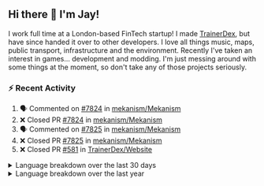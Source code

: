 ## Hi there 👋 I'm Jay!
I work full time at a London-based FinTech startup! I made [TrainerDex](https://www.github.com/TrainerDex), but have since handed it over to other developers. I love all things music, maps, public transport, infrastructure and the environment. Recently I've taken an interest in games... development and modding. I'm just messing around with some things at the moment, so don't take any of those projects seriously.

### :zap: Recent Activity

<!--START_SECTION:activity-->
1. 🗣 Commented on [#7824](https://github.com/mekanism/Mekanism/pull/7824#issuecomment-1789373381) in [mekanism/Mekanism](https://github.com/mekanism/Mekanism)
2. ❌ Closed PR [#7824](https://github.com/mekanism/Mekanism/pull/7824) in [mekanism/Mekanism](https://github.com/mekanism/Mekanism)
3. 🗣 Commented on [#7825](https://github.com/mekanism/Mekanism/pull/7825#issuecomment-1789373235) in [mekanism/Mekanism](https://github.com/mekanism/Mekanism)
4. ❌ Closed PR [#7825](https://github.com/mekanism/Mekanism/pull/7825) in [mekanism/Mekanism](https://github.com/mekanism/Mekanism)
5. ❌ Closed PR [#581](https://github.com/TrainerDex/Website/pull/581) in [TrainerDex/Website](https://github.com/TrainerDex/Website)
<!--END_SECTION:activity-->

<details>
  <summary>Language breakdown over the last 30 days</summary>
  
  [<img src="https://wakatime.com/share/@TurnrDev/4142a9ac-7325-4d2f-a2bb-ec199b5c798c.svg" alt="A graph showing a rundown of my languages used in the past 30 days. Unforunately, I am unable to autogen alt headers for this at the moment."/>](https://wakatime.com/@TurnrDev)
</details>

<details>
  <summary>Language breakdown over the last year</summary>
  
  [<img src="https://github-readme-stats.vercel.app/api/wakatime?username=TurnrDev&layout=compact" alt="A graph showing a rundown of my languages used in the past year. Unforunately, I am unable to autogen alt headers for this at the moment." />](https://wakatime.com/@TurnrDev)
</details>
